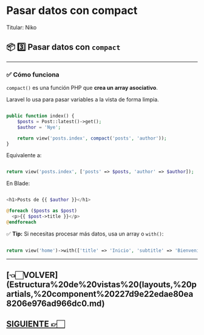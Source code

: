 # Pasar datos con compact

Titular: Niko

## 📦 **3️⃣ Pasar datos con `compact`**

---

### ✅ **Cómo funciona**

`compact()` es una función PHP que **crea un array asociativo**.

Laravel lo usa para pasar variables a la vista de forma limpia.

```php

public function index() {
    $posts = Post::latest()->get();
    $author = 'Nye';

    return view('posts.index', compact('posts', 'author'));
}

```

Equivalente a:

```php

return view('posts.index', ['posts' => $posts, 'author' => $author]);

```

En Blade:

```php

<h1>Posts de {{ $author }}</h1>

@foreach ($posts as $post)
  <p>{{ $post->title }}</p>
@endforeach

```

✅ **Tip:** Si necesitas procesar más datos, usa un array o `with()`:

```php

return view('home')->with(['title' => 'Inicio', 'subtitle' => 'Bienvenido']);

```

---

## [👈🏻VOLVER](Estructura%20de%20vistas%20(layouts,%20partials,%20component%20227d9e22edae80ea8206e976ad966dc0.md)

## [SIGUIENTE 👉🏻](Directivas%20Blade.md)